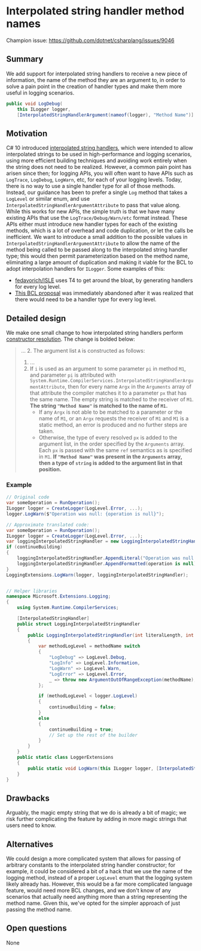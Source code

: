 # Interpolated string handler method names

Champion issue: <https://github.com/dotnet/csharplang/issues/9046>

## Summary
[summary]: #summary

We add support for interpolated string handlers to receive a new piece of information, the name of the method they are an argument
to, in order to solve a pain point in the creation of handler types and make them more useful in logging scenarios.

```cs
public void LogDebug(
    this ILogger logger,
    [InterpolatedStringHandlerArgument(nameof(logger), "Method Name")] LogInterpolatedStringHandler message);
```

## Motivation
[motivation]: #motivation

C# 10 introduced [interpolated string handlers][interpolated-string-spec], which were intended to allow interpolated strings to
be used in high-performance and logging scenarios, using more efficient building techniques and avoiding work entirely when the
string does not need to be realized. However, a common pain point has arisen since then; for logging APIs, you will often want to
have APIs such as `LogTrace`, `LogDebug`, `LogWarn`, etc, for each of your logging levels. Today, there is no way to use a single
handler type for all of those methods. Instead, our guidance has been to prefer a single `Log` method that takes a `LogLevel` or
similar enum, and use `InterpolatedStringHandlerArgumentAttribute` to pass that value along. While this works for new APIs, the
simple truth is that we have many existing APIs that use the `LogTrace/Debug/Warn/etc` format instead. These APIs either must
introduce new handler types for each of the existing methods, which is a lot of overhead and code duplication, or let the calls
be inefficient. We want to introduce a small addition to the possible values in `InterpolatedStringHandlerArgumentAttribute` to
allow the name of the method being called to be passed along to the interpolated string handler type; this would then permit
parameterization based on the method name, eliminating a large amount of duplication and making it viable for the BCL to adopt
interpolation handlers for `ILogger`. Some examples of this:

* [fedavorich/ISLE][isle] uses T4 to get around the bloat, by generating handlers for every log level.
* [This BCL proposal][ilogger-proposal] was immediately abandoned after it was realized that there would need to be a handler type
  for every log level.

## Detailed design
[design]: #detailed-design

We make one small change to how interpolated string handlers perform [constructor resolution][constructor-resolution]. The change
is bolded below:

> ...
> 2. The argument list `A` is constructed as follows:
>   1. ...
>   2. If `i` is used as an argument to some parameter `pi` in method `M1`, and parameter `pi` is attributed with `System.Runtime.CompilerServices.InterpolatedStringHandlerArgumentAttribute`,
>   then for every name `Argx` in the `Arguments` array of that attribute the compiler matches it to a parameter `px` that has the same name. The empty string is matched to the receiver
>   of `M1`. **The string `"Method Name"` is matched to the name of `M1`.**
>       * If any `Argx` is not able to be matched to a parameter or the name of `M1`, or an `Argx` requests the receiver of `M1` and `M1` is a static method, an error is produced and no further
>       steps are taken.
>       * Otherwise, the type of every resolved `px` is added to the argument list, in the order specified by the `Arguments` array. Each `px` is passed with the same `ref` semantics as is specified in `M1`. **If `"Method Name"` was present in the `Arguments` array, then a type of `string` is added to the argument list in that position.**

### Example

```cs
// Original code
var someOperation = RunOperation();
ILogger logger = CreateLogger(LogLevel.Error, ...);
logger.LogWarn($"Operation was null: {operation is null}");

// Approximate translated code:
var someOperation = RunOperation();
ILogger logger = CreateLogger(LogLevel.Error, ...);
var loggingInterpolatedStringHandler = new LoggingInterpolatedStringHandler(20, 1, "LogWarn", logger, out bool continueBuilding);
if (continueBuilding)
{
    loggingInterpolatedStringHandler.AppendLiteral("Operation was null: ");
    loggingInterpolatedStringHandler.AppendFormatted(operation is null);
}
LoggingExtensions.LogWarn(logger, loggingInterpolatedStringHandler);


// Helper libraries
namespace Microsoft.Extensions.Logging;
{
    using System.Runtime.CompilerServices;

    [InterpolatedStringHandler]
    public struct LoggingInterpolatedStringHandler
    {
        public LoggingInterpolatedStringHandler(int literalLength, int formattedCount, string methodName, ILogger logger, out bool continueBuilding)
        {
            var methodLogLevel = methodName switch
            {
                "LogDebug" => LogLevel.Debug,
                "LogInfo" => LogLevel.Information,
                "LogWarn" => LogLevel.Warn,
                "LogError" => LogLevel.Error,
                _ => throw new ArgumentOutOfRangeException(methodName),
            };

            if (methodLogLevel < logger.LogLevel)
            {
                continueBuilding = false;
            }
            else
            {
                continueBuilding = true;
                // Set up the rest of the builder
            }
        }
    }
    public static class LoggerExtensions
    {
        public static void LogWarn(this ILogger logger, [InterpolatedStringHandlerArgument("Method Name", nameof(logger))] ref LogInterpolatedStringHandler message);
    }
}
```

## Drawbacks
[drawbacks]: #drawbacks

Arguably, the magic empty string that we do is already a bit of magic; we risk further complicating the feature by adding in
more magic strings that users need to know.

## Alternatives
[alternatives]: #alternatives

We could design a more complicated system that allows for passing of arbitrary constants to the interpolated string handler
constructor; for example, it could be considered a bit of a hack that we use the name of the logging method, instead of a proper
`LogLevel` enum that the logging system likely already has. However, this would be a far more complicated language feature, would
need more BCL changes, and we don't know of any scenarios that actually need anything more than a string representing the method
name. Given this, we've opted for the simpler approach of just passing the method name.

## Open questions
[open]: #open-questions

None

[interpolated-string-spec]: https://github.com/dotnet/csharplang/blob/main/proposals/csharp-10.0/improved-interpolated-strings.md
[isle]: https://github.com/fedarovich/isle/blob/main/src/Isle/Isle.Extensions.Logging/LoggerExtensions.tt
[ilogger-proposal]: https://github.com/dotnet/runtime/issues/111283
[constructor-resolution]: https://github.com/dotnet/csharplang/blob/main/proposals/csharp-10.0/improved-interpolated-strings.md#constructor-resolution
